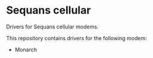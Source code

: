 # Sequans cellular
Drivers for Sequans cellular modems.

This repository contains drivers for the following modem:
- Monarch
